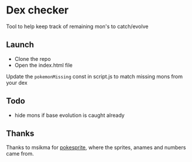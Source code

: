# Dex checker

Tool to help keep track of remaining mon's to catch/evolve

## Launch 

- Clone the repo
- Open the index.html file


Update the ```pokemonMissing``` const in script.js to match missing mons from your dex


## Todo

+ hide mons if base evolution is caught already



## Thanks

Thanks to msikma for [pokesprite](https://github.com/msikma/pokesprite), where the sprites, anames and numbers came from.